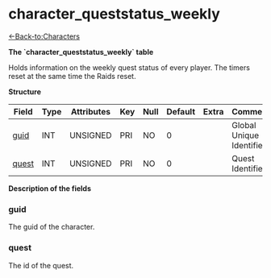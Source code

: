 # character\_queststatus\_weekly

[<-Back-to:Characters](database-characters.md)

**The \`character\_queststatus\_weekly\` table**

Holds information on the weekly quest status of every player. The timers reset at the same time the Raids reset.

**Structure**

| Field      | Type    | Attributes | Key | Null | Default | Extra | Comment                  |
|------------|---------|------------|-----|------|---------|-------|--------------------------|
| [guid][1]  | INT | UNSIGNED   | PRI | NO   | 0       |       | Global Unique Identifier |
| [quest][2] | INT | UNSIGNED   | PRI | NO   | 0       |       | Quest Identifier         |

[1]: #guid
[2]: #quest

**Description of the fields**

### guid

The guid of the character.

### quest

The id of the quest.
